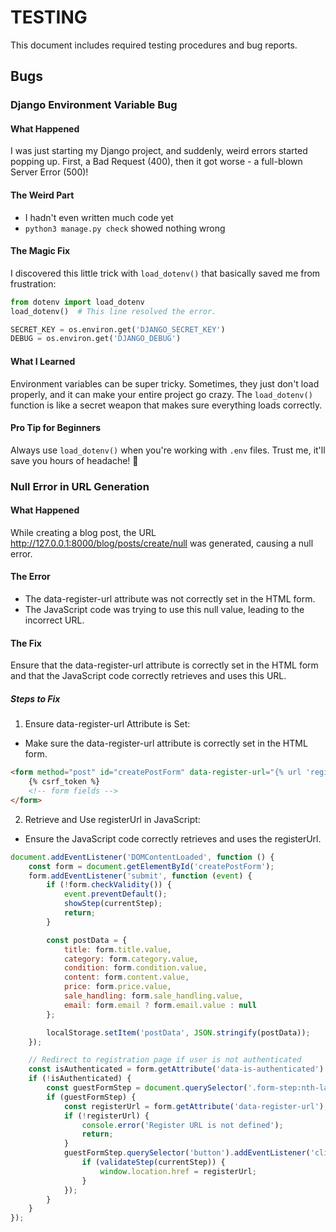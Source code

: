 # TESTING

This document includes required testing procedures and bug reports.  

## Bugs 
 
### Django Environment Variable Bug

#### What Happened
I was just starting my Django project, and suddenly, weird errors started popping up. First, a Bad Request (400), then it got worse - a full-blown Server Error (500)!

#### The Weird Part
- I hadn't even written much code yet
- `python3 manage.py check` showed nothing wrong

#### The Magic Fix
I discovered this little trick with `load_dotenv()` that basically saved me from frustration:

```python
from dotenv import load_dotenv
load_dotenv()  # This line resolved the error. 

SECRET_KEY = os.environ.get('DJANGO_SECRET_KEY')
DEBUG = os.environ.get('DJANGO_DEBUG')
```

#### What I Learned
Environment variables can be super tricky. Sometimes, they just don't load properly, and it can make your entire project go crazy. The `load_dotenv()` function is like a secret weapon that makes sure everything loads correctly.

#### Pro Tip for Beginners
Always use `load_dotenv()` when you're working with `.env` files. Trust me, it'll save you hours of headache! 🚀


### Null Error in URL Generation

#### What Happened 
While creating a blog post, the URL http://127.0.0.1:8000/blog/posts/create/null was generated, causing a null error.

#### The Error 
- The data-register-url attribute was not correctly set in the HTML form.
- The JavaScript code was trying to use this null value, leading to the incorrect URL.

#### The Fix
Ensure that the data-register-url attribute is correctly set in the HTML form and that the JavaScript code correctly retrieves and uses this URL. 

##### Steps to Fix 
1. Ensure data-register-url Attribute is Set:

- Make sure the data-register-url attribute is correctly set in the HTML form.
```html
<form method="post" id="createPostForm" data-register-url="{% url 'register' %}" data-is-authenticated="{{ user.is_authenticated }}">
    {% csrf_token %}
    <!-- form fields -->
</form>
```

2. Retrieve and Use registerUrl in JavaScript:

- Ensure the JavaScript code correctly retrieves and uses the registerUrl.
```javascript
document.addEventListener('DOMContentLoaded', function () {
    const form = document.getElementById('createPostForm');
    form.addEventListener('submit', function (event) {
        if (!form.checkValidity()) {
            event.preventDefault();
            showStep(currentStep);
            return;
        }

        const postData = {
            title: form.title.value,
            category: form.category.value,
            condition: form.condition.value,
            content: form.content.value,
            price: form.price.value,
            sale_handling: form.sale_handling.value,
            email: form.email ? form.email.value : null
        };

        localStorage.setItem('postData', JSON.stringify(postData));
    });

    // Redirect to registration page if user is not authenticated
    const isAuthenticated = form.getAttribute('data-is-authenticated') === 'True';
    if (!isAuthenticated) {
        const guestFormStep = document.querySelector('.form-step:nth-last-child(2)');
        if (guestFormStep) {
            const registerUrl = form.getAttribute('data-register-url');
            if (!registerUrl) {
                console.error('Register URL is not defined');
                return;
            }
            guestFormStep.querySelector('button').addEventListener('click', function () {
                if (validateStep(currentStep)) {
                    window.location.href = registerUrl;
                }
            });
        }
    }
});
```

